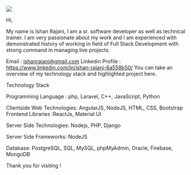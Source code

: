 ![](https://komarev.com/ghpvc/?username=your-github-username)


Hi,

My name is Ishan Rajani, I am a sr. software developer as well as technical trainer. I am very passionate about my work and I am experienced with demonstrated history of working in field of Full Stack Development with strong command in managing live projects.

Email : ishanrajani@gmail.com
Linkedin Profile : https://www.linkedin.com/in/ishan-rajani-6a558b50/
You can take an overview of my technology stack and highlighted project here.

Technology Stack

Programming Language : php, Laravel, C++, JavaScript, Python

Clientside Web Technologies: AngularJS, NodeJS, HTML, CSS, Bootstrap
Frontend Libraries :ReactJs, Material UI

Server Side Technologies: Nodejs, PHP, Django

Server Side Frameworks: NodeJS

Database: PostgreSQL, SQL, MySQL, phpMyAdmin, Oracle, Firebase, MongoDB

Thank you for visiting !
